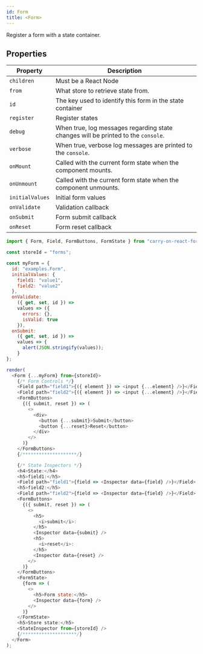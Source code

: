 ```yaml
---
id: Form
title: <Form>
---
```


Register a form with a state container.

## Properties

| Property        | Description                                                                       |
| --------------- | --------------------------------------------------------------------------------- |
| `children`      | Must be a React Node                                                              |
| `from`          | What store to retrieve state from.                                                |
| `id`            | The key used to identify this form in the state container                         |
| `register`      | Register states                                                                   |
| `debug`         | When true, log messages regarding state changes will be printed to the `console`. |
| `verbose`       | When true, verbose log messages are printed to the `console`.                     |
| `onMount`       | Called with the current form state when the component mounts.                     |
| `onUnmount`     | Called with the current form state when the component unmounts.                   |
| `initialValues` | Initial form values                                                               |
| `onValidate`    | Validation callback                                                               |
| `onSubmit`      | Form submit callback                                                              |
| `onReset`       | Form reset callback                                                               |

```js live noInline
import { Form, Field, FormButtons, FormState } from "carry-on-react-forms";

const storeId = "forms";

const myForm = {
  id: "examples.Form",
  initialValues: {
    field1: "value1",
    field2: "value2"
  },
  onValidate:
    ({ get, set, id }) =>
    values => ({
      errors: {},
      isValid: true
    }),
  onSubmit:
    ({ get, set, id }) =>
    values => {
      alert(JSON.stringify(values));
    }
};

render(
  <Form {...myForm} from={storeId}>
    {/* Form Controls */}
    <Field path="field1">{({ element }) => <input {...element} />}</Field>
    <Field path="field2">{({ element }) => <input {...element} />}</Field>
    <FormButtons>
      {({ submit, reset }) => (
        <>
          <div>
            <button {...submit}>Submit</button>
            <button {...reset}>Reset</button>
          </div>
        </>
      )}
    </FormButtons>
    {/********************/}

    {/* State Inspectors */}
    <h4>State:</h4>
    <h5>field1:</h5>
    <Field path="field1">{field => <Inspector data={field} />}</Field>
    <h5>field2:</h5>
    <Field path="field2">{field => <Inspector data={field} />}</Field>
    <FormButtons>
      {({ submit, reset }) => (
        <>
          <h5>
            <i>submit</i>:
          </h5>
          <Inspector data={submit} />
          <h5>
            <i>reset</i>:
          </h5>
          <Inspector data={reset} />
        </>
      )}
    </FormButtons>
    <FormState>
      {form => (
        <>
          <h5>Form state:</h5>
          <Inspector data={form} />
        </>
      )}
    </FormState>
    <h5>Store state:</h5>
    <StateInspector from={storeId} />
    {/********************/}
  </Form>
);
```
